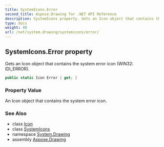 ```yaml
---
title: SystemIcons.Error
second_title: Aspose.Drawing for .NET API Reference
description: SystemIcons property. Gets an Icon object that contains the system error icon WIN32 IDI_ERROR
type: docs
weight: 40
url: /net/system.drawing/systemicons/error/
---
```

## SystemIcons.Error property

Gets an Icon object that contains the system error icon (WIN32: IDI_ERROR).

```csharp
public static Icon Error { get; }
```

### Property Value

An Icon object that contains the system error icon.

### See Also

* class [Icon](../../icon/)
* class [SystemIcons](../)
* namespace [System.Drawing](../../systemicons/)
* assembly [Aspose.Drawing](../../../)


